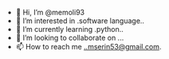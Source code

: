 - 👋 Hi, I’m @memoli93
- 👀 I’m interested in .software language..
- 🌱 I’m currently learning .python..
- 💞️ I’m looking to collaborate on ...
- 📫 How to reach me ..mserin53@gmail.com.

<!---
memoli93/memoli93 is a ✨ special ✨ repository because its `README.md` (this file) appears on your GitHub profile.
You can click the Preview link to take a look at your changes.
--->
